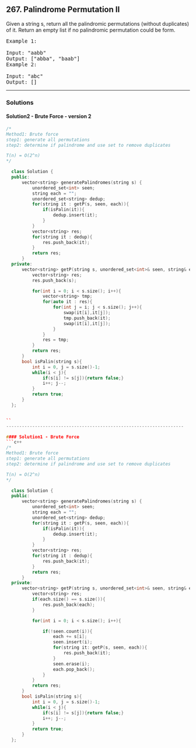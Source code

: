 ## 267. Palindrome Permutation II


Given a string s, return all the palindromic permutations (without duplicates) of it. Return an empty list if no palindromic permutation could be form.

<pre>
Example 1:

Input: "aabb"
Output: ["abba", "baab"]
Example 2:

Input: "abc"
Output: []
</pre>
--------------------------------------------------------------------
### Solutions
#### Solution2 - Brute Force - version 2
```c++
/*
Method1: Brute force
step1: generate all permutations
step2: determine if palindrome and use set to remove duplicates

T(n) = O(2^n)
*/

  class Solution {
  public:
      vector<string> generatePalindromes(string s) {
          unordered_set<int> seen;
          string each = "";
          unordered_set<string> dedup;
          for(string it : getP(s, seen, each)){
              if(isPalin(it)){
                  dedup.insert(it);
              }
          }
          vector<string> res;
          for(string it : dedup){
              res.push_back(it);
          }
          return res;
      }
  private:
      vector<string> getP(string s, unordered_set<int>& seen, string& each){
          vector<string> res;
          res.push_back(s);

          for(int i = 0; i < s.size(); i++){
              vector<string> tmp;
              for(auto it : res){
                  for(int j = i; j < s.size(); j++){
                      swap(it[i],it[j]);
                      tmp.push_back(it);
                      swap(it[i],it[j]);
                  }
              }
              res = tmp;
          }
          return res;
      }
      bool isPalin(string s){
          int i = 0, j = s.size()-1;
          while(i < j){
              if(s[i] != s[j]){return false;}
              i++; j--;
          }
          return true;
      }
  };


``
--------------------------------------------------------------------

#### Solution1 - Brute Force
```c++
/*
Method1: Brute force
step1: generate all permutations
step2: determine if palindrome and use set to remove duplicates

T(n) = O(2^n)
*/

  class Solution {
  public:
      vector<string> generatePalindromes(string s) {
          unordered_set<int> seen;
          string each = "";
          unordered_set<string> dedup;
          for(string it : getP(s, seen, each)){
              if(isPalin(it)){
                  dedup.insert(it);
              }
          }
          vector<string> res;
          for(string it : dedup){
              res.push_back(it);
          }
          return res;
      }
  private:
      vector<string> getP(string s, unordered_set<int>& seen, string& each){
          vector<string> res;
          if(each.size() == s.size()){
              res.push_back(each);
          }

          for(int i = 0; i < s.size(); i++){

              if(!seen.count(i)){
                  each += s[i];
                  seen.insert(i);
                  for(string it: getP(s, seen, each)){
                      res.push_back(it);
                  }
                  seen.erase(i);
                  each.pop_back();
              }
          }
          return res;
      }
      bool isPalin(string s){
          int i = 0, j = s.size()-1;
          while(i < j){
              if(s[i] != s[j]){return false;}
              i++; j--;
          }
          return true;
      }
  };

```

